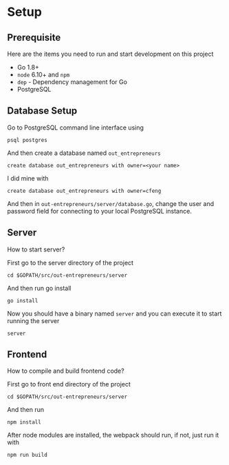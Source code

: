 # Setup
## Prerequisite
Here are the items you need to run and start development on this project

* Go 1.8+
* `node` 6.10+ and `npm`
* `dep` - Dependency management for Go
* PostgreSQL

## Database Setup
Go to PostgreSQL command line interface using
```
psql postgres
```

And then create a database named `out_entrepreneurs`
```
create database out_entrepreneurs with owner=<your name>
```

I did mine with
```
create database out_entrepreneurs with owner=cfeng
```

And then in `out-entrepreneurs/server/database.go`, change the user and password field for connecting to your local PostgreSQL instance.

## Server
How to start server?

First go to the server directory of the project
```
cd $GOPATH/src/out-entrepreneurs/server
```

And then run go install
```
go install
```

Now you should have a binary named `server` and you can execute it to start running the server
```
server
```

## Frontend
How to compile and build frontend code?

First go to front end directory of the project
```
cd $GOPATH/src/out-entrepreneurs/server
```

And then run
```
npm install
```

After node modules are installed, the webpack should run, if not, just run it with
```
npm run build
```

